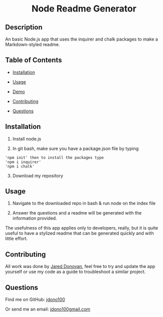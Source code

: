 
  <h1 align="center">Node Readme Generator</h1>

  ## Description

  An basic Node.js app that uses the inquirer and chalk packages to make a Markdown-styled readme.

  ## Table of Contents

  * [Installation](#installation)

  * [Usage](#usage)

  * [Demo](#demo)

  * [Contributing](#contribution)

  * [Questions](#questions)

  ## Installation

  1. Install node.js 

  2. In git bash, make sure you have a package.json file by typing

    'npm init' then to install the packages type
    'npm i inquirer'
    'npm i chalk' 

  3. Download my repository

  ## Usage

  1. Navigate to the downloaded repo in bash & run node on the index file 

  2. Answer the questions and a readme will be generated with the information provided.
  
  The usefulness of this app applies only to developers, really, but it is quite useful to have a stylized readme that can be generated quickly and with little effort.

  ## Contributing
  
  All work was done by [Jared Donovan](https://github.com/jdono100/), feel free to try and update the app yourself or use my code as a guide to troubleshoot a similar project.

  ## Questions

   Find me on GitHub: [jdono100](https://github.com/jdono100)

  Or send me an email: [jdono100gmail.com](mailto:jdono100@gmail.com)
  